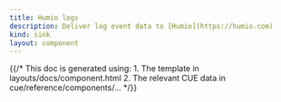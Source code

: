 ```yaml
---
title: Humio logs
description: Deliver log event data to [Humio](https://humio.com)
kind: sink
layout: component
---
```


{{/* This doc is generated using:
     1. The template in layouts/docs/component.html
     2. The relevant CUE data in cue/reference/components/... */}}
